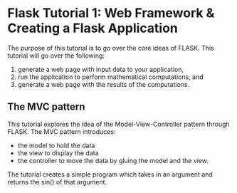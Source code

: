 # Flask Tutorial 1: Web Framework & Creating a Flask Application
The purpose of this tutorial is to go over the core ideas of FLASK. This tutorial will go over the following:
1. generate a web page with input data to your application,
2. run the application to perform mathematical computations, and
3. generate a web page with the results of the computations.

## The MVC pattern
This tutorial explores the idea of the Model-View-Controller pattern through FLASK. The MVC pattern introduces:

- the model to hold the data
- the view to display the data
- the controller to move the data by gluing the model and the view.

The tutorial creates a simple program which takes in an argument and returns the sin() of that argument. 